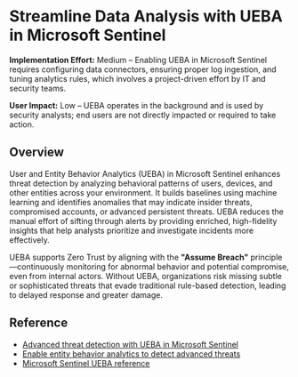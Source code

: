 # Streamline Data Analysis with UEBA in Microsoft Sentinel

**Implementation Effort:** Medium – Enabling UEBA in Microsoft Sentinel requires configuring data connectors, ensuring proper log ingestion, and tuning analytics rules, which involves a project-driven effort by IT and security teams.

**User Impact:** Low – UEBA operates in the background and is used by security analysts; end users are not directly impacted or required to take action.

## Overview

User and Entity Behavior Analytics (UEBA) in Microsoft Sentinel enhances threat detection by analyzing behavioral patterns of users, devices, and other entities across your environment. It builds baselines using machine learning and identifies anomalies that may indicate insider threats, compromised accounts, or advanced persistent threats. UEBA reduces the manual effort of sifting through alerts by providing enriched, high-fidelity insights that help analysts prioritize and investigate incidents more effectively.

UEBA supports Zero Trust by aligning with the **"Assume Breach"** principle—continuously monitoring for abnormal behavior and potential compromise, even from internal actors. Without UEBA, organizations risk missing subtle or sophisticated threats that evade traditional rule-based detection, leading to delayed response and greater damage.

## Reference

- [Advanced threat detection with UEBA in Microsoft Sentinel](https://learn.microsoft.com/en-us/azure/sentinel/identify-threats-with-entity-behavior-analytics)  
- [Enable entity behavior analytics to detect advanced threats](https://learn.microsoft.com/en-us/azure/sentinel/enable-entity-behavior-analytics)  
- [Microsoft Sentinel UEBA reference](https://learn.microsoft.com/en-us/azure/sentinel/ueba-reference)

